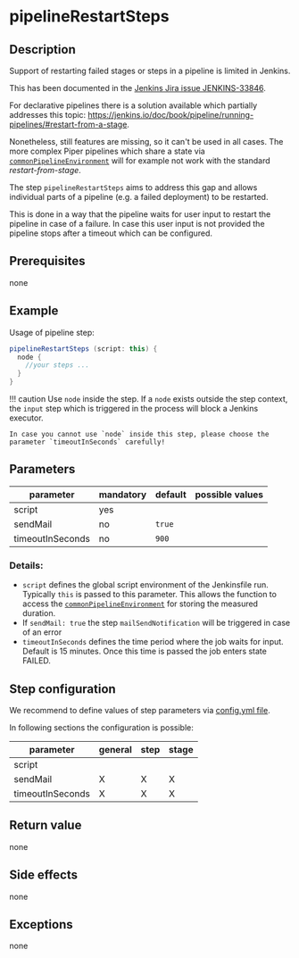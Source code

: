 # pipelineRestartSteps

## Description

Support of restarting failed stages or steps in a pipeline is limited in Jenkins.

This has been documented in the [Jenkins Jira issue JENKINS-33846](https://issues.jenkins-ci.org/browse/JENKINS-33846).

For declarative pipelines there is a solution available which partially addresses this topic:
https://jenkins.io/doc/book/pipeline/running-pipelines/#restart-from-a-stage.

Nonetheless, still features are missing, so it can't be used in all cases.
The more complex Piper pipelines which share a state via [`commonPipelineEnvironment`](commonPipelineEnvironment.md) will for example not work with the standard _restart-from-stage_.

The step `pipelineRestartSteps` aims to address this gap and allows individual parts of a pipeline (e.g. a failed deployment) to be restarted.

This is done in a way that the pipeline waits for user input to restart the pipeline in case of a failure. In case this user input is not provided the pipeline stops after a timeout which can be configured.

## Prerequisites

none


## Example

Usage of pipeline step:

```groovy
pipelineRestartSteps (script: this) {
  node {
    //your steps ...
  }
}
```

!!! caution
    Use `node` inside the step. If a `node` exists outside the step context, the `input` step which is triggered in the process will block a Jenkins executor.

    In case you cannot use `node` inside this step, please choose the parameter `timeoutInSeconds` carefully!


## Parameters

| parameter | mandatory | default | possible values |
| ----------|-----------|---------|-----------------|
|script|yes|||
|sendMail|no|`true`||
|timeoutInSeconds|no|`900`||

### Details:

* `script` defines the global script environment of the Jenkinsfile run. Typically `this` is passed to this parameter. This allows the function to access the [`commonPipelineEnvironment`](commonPipelineEnvironment.md) for storing the measured duration.
* If `sendMail: true` the step `mailSendNotification` will be triggered in case of an error
* `timeoutInSeconds` defines the time period where the job waits for input. Default is 15 minutes. Once this time is passed the job enters state FAILED.


## Step configuration

We recommend to define values of step parameters via [config.yml file](../configuration.md).

In following sections the configuration is possible:

| parameter | general | step | stage |
| ----------|-----------|---------|-----------------|
|script||||
|sendMail|X|X|X|
|timeoutInSeconds|X|X|X|

## Return value

none

## Side effects

none

## Exceptions

none


